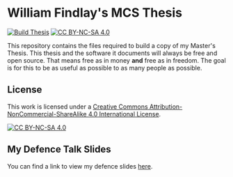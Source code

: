 # William Findlay's MCS Thesis

[![Build Thesis](https://github.com/willfindlay/masters-thesis/actions/workflows/compile.yml/badge.svg)](https://github.com/willfindlay/masters-thesis/actions/workflows/compile.yml)
[![CC BY-NC-SA 4.0][cc-by-nc-sa-shield]][cc-by-nc-sa]

This repository contains the files required to build a copy of my Master's Thesis. This
thesis and the software it documents will always be free and open source. That means free
as in money **and** free as in freedom. The goal is for this to be as useful as possible
to as many people as possible.

## License

This work is licensed under a
[Creative Commons Attribution-NonCommercial-ShareAlike 4.0 International License][cc-by-nc-sa].

[![CC BY-NC-SA 4.0][cc-by-nc-sa-image]][cc-by-nc-sa]

[cc-by-nc-sa]: http://creativecommons.org/licenses/by-nc-sa/4.0/
[cc-by-nc-sa-image]: https://licensebuttons.net/l/by-nc-sa/4.0/88x31.png
[cc-by-nc-sa-shield]: https://img.shields.io/badge/License-CC%20BY--NC--SA%204.0-lightgrey.svg

## My Defence Talk Slides

You can find a link to view my defence slides [here][talk-slides].

[talk-slides]: https://docs.google.com/presentation/d/1TGMeq21ZNQLwiVLPjnExlGF530lLS3C14kkxGwYkhrc/edit?usp=sharing
